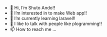 - 👋 Hi, I’m Shuto Ando!!
- 👀 I’m interested in to make Web app!!
- 🌱 I’m currently learning laravel!! 
- 💞️ I like to talk with people like plogramming!!
- 📫 How to reach me ...

<!---
ankotyandayo/ankotyandayo is a ✨ special ✨ repository because its `README.md` (this file) appears on your GitHub profile.
You can click the Preview link to take a look at your changes.
--->
